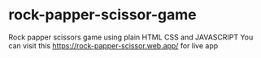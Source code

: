 # rock-papper-scissor-game
Rock papper scissors game using plain HTML CSS and JAVASCRIPT
You can visit this https://rock-papper-scissor.web.app/  for live app
